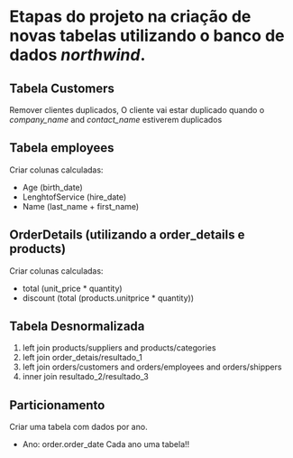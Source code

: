 # Etapas do projeto na criação de novas tabelas utilizando o banco de dados *northwind*.


## Tabela Customers
 
Remover clientes duplicados, O cliente vai estar duplicado quando o *company_name* and *contact_name* estiverem duplicados

## Tabela employees

Criar colunas calculadas:
* Age (birth_date)
* LenghtofService (hire_date)
* Name (last_name + first_name)

## OrderDetails (utilizando a order_details e products)
Criar colunas calculadas:
* total (unit_price * quantity)
* discount (total (products.unitprice * quantity))


## Tabela Desnormalizada
1. left join products/suppliers and products/categories
2. left join order_detais/resultado_1
3. left join orders/customers and orders/employees and orders/shippers
4. inner join resultado_2/resultado_3


## Particionamento
Criar uma tabela com dados por ano.
* Ano: order.order_date
Cada ano uma tabela!!
